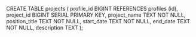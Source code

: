CREATE TABLE projects (
profile_id BIGINT REFERENCES profiles (id),
project_id BIGINT SERIAL PRIMARY KEY,
project_name TEXT NOT NULL,
position_title TEXT NOT NULL,
start_date TEXT NOT NULL,
end_date TEXT NOT NULL,
description TEXT
);
